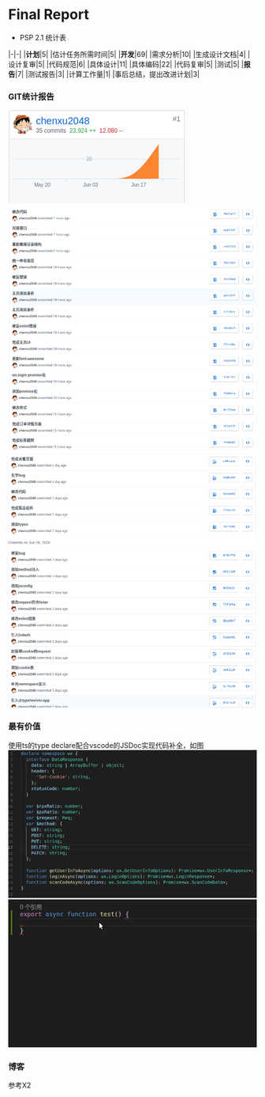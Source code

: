 # Final Report
- PSP 2.1 统计表

|-|-|
|**计划**|5|
|估计任务所需时间|5|
|**开发**|69|
|需求分析|10|
|生成设计文档|4|
|设计复审|5|
|代码规范|6|
|具体设计|11|
|具体编码|22|
|代码复审|5|
|测试|5|
|**报告**|7|
|测试报告|3|
|计算工作量|1|
|事后总结，提出改进计划|3|

### GIT统计报告
![](./assets/15331038.png)
![](./assets/15331038-git-commit-1.png)
![](./assets/15331038-git-commit-2.png)

### 最有价值
使用ts的type declare配合vscode的JSDoc实现代码补全，如图
![](./assets/15331038-wx-typings.png)
![](./assets/15331038-wx-typings-2.gif)

### 博客
参考X2
